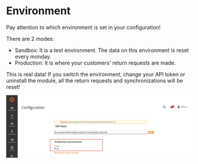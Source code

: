# Environment
<aside class="warning">
Pay attention to which environment is set in your configuration! 
</aside>



 There are 2 modes: 
  <ul>
    <li>Sandbox: 	It is a test environment. The data on this environment is reset every monday.</li>
    <li>Production: It is where your customers’ return requests are made.</li>
  </ul>

<aside class="warning">
	
This is real data! If you switch the environment, change your API token or uninstall the module, all the return requests and synchronizations will be reset!
</aside>

![image](images/magento2/enviroment.png)




